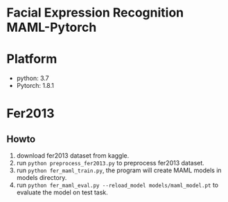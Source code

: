 #  Facial Expression Recognition MAML-Pytorch



# Platform
- python: 3.7
- Pytorch: 1.8.1


# Fer2013

## Howto
1. download fer2013 dataset from kaggle.
2. run `python preprocess_fer2013.py` to preprocess  fer2013 dataset.
3. run `python fer_maml_train.py`, the program will create MAML models in models directory.
4. run `python fer_maml_eval.py --reload_model models/maml_model.pt` to evaluate the model on test task.


